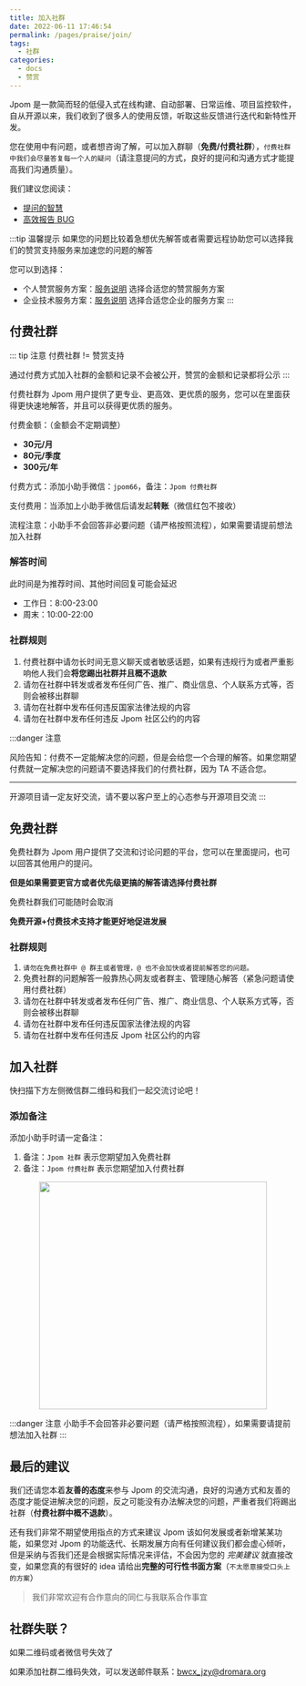 ```yaml
---
title: 加入社群
date: 2022-06-11 17:46:54
permalink: /pages/praise/join/
tags: 
  - 社群
categories: 
  - docs
  - 赞赏
---
```


Jpom 是一款简而轻的低侵入式在线构建、自动部署、日常运维、项目监控软件，自从开源以来，我们收到了很多人的使用反馈，听取这些反馈进行迭代和新特性开发。

您在使用中有问题，或者想咨询了解，可以加入群聊（**免费/付费社群**），`付费社群中我们会尽量答复每一个人的疑问`（请注意提问的方式，良好的提问和沟通方式才能提高我们沟通质量）。

我们建议您阅读：

- [提问的智慧](/pages/FQA/how-to-ask-questions-the-smart-way/)
- [高效报告 BUG](/pages/0facbd/)

:::tip 温馨提示
如果您的问题比较着急想优先解答或者需要远程协助您可以选择我们的赞赏支持服务来加速您的问题的解答

您可以到选择：

- 个人赞赏服务方案：[服务说明](/pages/praise/) 选择合适您的赞赏服务方案
- 企业技术服务方案：[服务说明](/pages/enterprise-service/) 选择合适您企业的服务方案
  :::

## 付费社群

::: tip 注意
付费社群 != 赞赏支持

通过付费方式加入社群的金额和记录不会被公开，赞赏的金额和记录都将公示
:::

付费社群为 Jpom 用户提供了更专业、更高效、更优质的服务，您可以在里面获得更快速地解答，并且可以获得更优质的服务。

付费金额：（金额会不定期调整）

- **30元/月**
- **80元/季度**
- **300元/年**

付费方式：添加小助手微信：`jpom66`，备注：`Jpom 付费社群`

支付费用：当添加上小助手微信后请发起**转账**（微信红包不接收）

流程注意：小助手不会回答非必要问题（请严格按照流程），如果需要请提前想法加入社群

### 解答时间

此时间是为推荐时间、其他时间回复可能会延迟

- 工作日：8:00-23:00
- 周末：10:00-22:00

### 社群规则

1. 付费社群中请勿长时间无意义聊天或者敏感话题，如果有违规行为或者严重影响他人我们会**将您踢出社群并且概不退款**
2. 请勿在社群中转发或者发布任何广告、推广、商业信息、个人联系方式等，否则会被移出群聊
3. 请勿在社群中发布任何违反国家法律法规的内容
4. 请勿在社群中发布任何违反 Jpom 社区公约的内容

:::danger 注意

风险告知：付费不一定能解决您的问题，但是会给您一个合理的解答。如果您期望付费就一定解决您的问题请不要选择我们的付费社群，因为 TA 不适合您。

------

开源项目请一定友好交流，请不要以客户至上的心态参与开源项目交流
:::

## 免费社群

免费社群为 Jpom 用户提供了交流和讨论问题的平台，您可以在里面提问，也可以回答其他用户的提问。

**但是如果需要更官方或者优先级更搞的解答请选择付费社群**

免费社群我们可能随时会取消

**免费开源+付费技术支持才能更好地促进发展**

### 社群规则

1. `请勿在免费社群中 @ 群主或者管理，@ 也不会加快或者提前解答您的问题。`
2. 免费社群的问题解答一般靠热心网友或者群主、管理随心解答（紧急问题请使用付费社群）
3. 请勿在社群中转发或者发布任何广告、推广、商业信息、个人联系方式等，否则会被移出群聊
4. 请勿在社群中发布任何违反国家法律法规的内容
5. 请勿在社群中发布任何违反 Jpom 社区公约的内容

## 加入社群

快扫描下方左侧微信群二维码和我们一起交流讨论吧！

### 添加备注

添加小助手时请一定备注：

1. 备注：`Jpom 社群` 表示您期望加入免费社群
2. 备注：`Jpom 付费社群` 表示您期望加入付费社群


<p style="text-align: center">
<img src="/images/qrcode/weixin-jpom66.jpg" width="400" />
</p>

:::danger 注意
小助手不会回答非必要问题（请严格按照流程），如果需要请提前想法加入社群
:::

## 最后的建议

我们还请您本着**友善的态度**来参与 Jpom 的交流沟通，良好的沟通方式和友善的态度才能促进解决您的问题，反之可能没有办法解决您的问题，严重者我们将踢出社群（**付费社群中概不退款**）。

还有我们非常不期望使用指点的方式来建议 Jpom 该如何发展或者新增某某功能，如果您对 Jpom 的功能迭代、长期发展方向有任何建议我们都会虚心倾听，但是采纳与否我们还是会根据实际情况来评估，不会因为您的 _完美建议_ 就直接改变，如果您真的有很好的 idea 请给出**完整的可行性书面方案**（`不太愿意接受口头上的方案`）

> 我们非常欢迎有合作意向的同仁与我联系合作事宜

## 社群失联？

如果二维码或者微信号失效了

如果添加社群二维码失效，可以发送邮件联系：<a href="mailto:bwcx_jzy@dromara.org">bwcx_jzy@dromara.org</a>
